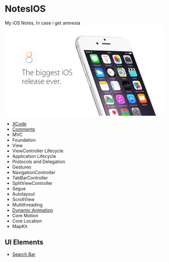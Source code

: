 # NotesIOS
My iOS Notes, In case i get amnesia 
![iOS 8](/Images/iOS8Banner.jpeg)

* [XCode](/XCode.md)
* [Comments](/Comments.md)
* MVC
* Foundation
* View
* ViewController Lifecycle
* Application Lifecycle
* Protocols and Delegation
* Gestures
* NavigationController
* TabBarController
* SplitViewController
* Segue
* Autolayout
* ScrollView
* Multithreading
* [Dynamic Animation](/DynamicAnimation.md)
* Core Motion
* Core Location
* MapKit

## UI Elements

* [Search Bar](SwiftProjects/TableAndSearch)


